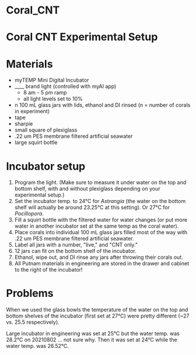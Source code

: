# Coral_CNT

# Coral CNT Experimental Setup

# Materials
- myTEMP Mini Digital Incubator
- ____ brand light (controlled with myAI app)
  - 8 am - 5 pm ramp
  - all light levels set to 10%
- n 100 mL glass jars with lids, ethanol and DI rinsed (n = number of corals in experiment)
- tape
- sharpie
- small square of plexiglass
- .22 um PES membrane filtered artificial seawater
- large squirt bottle

# Incubator setup
1. Program the light. (Make sure to measure it under water on the top and bottom shelf, with and without plexiglass depending on your experimental setup.)
2. Set the incubator temp. to 24°C for *Astrangia* (the water on the bottom shelf will actually be around 23.25°C at this setting). Or 27°C for *Pocillopora*.
3. Fill a squirt bottle with the filtered water for water changes (or put more water in another incubator set at the same temp as the coral water).
4. Place corals into individual 100 mL glass jars filled most of the way with .22 um PES membrane filtered artificial seawater.  
5. Label all jars with a number, "live," and "CNT only."
6. 12 jars can fit on the bottom shelf of the incubator.
7. Ethanol, wipe out, and DI rinse any jars after throwing their corals out.
8. All Putnam materials in engineering are stored in the drawer and cabinet to the right of the incubator!

# Problems
When we used the glass bowls the temperature of the water on the top and bottom shelves of the incubator (first set at 27°C) were pretty different (~27 vs. 25.5 respectively).

Large incubator in engineering was set at 25°C but the water temp. was 28.2°C on 20210802 ... not sure why. Then it was set at 24°C while the water temp. was 26.52°C.

